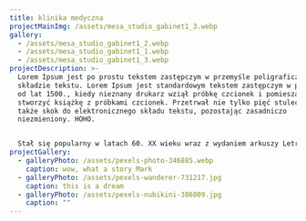 ```yaml
---
title: klinika medyczna
projectMainImg: /assets/mesa_studio_gabinet1_3.webp
gallery:
  - /assets/mesa_studio_gabinet1_2.webp
  - /assets/mesa_studio_gabinet1_1.webp
  - /assets/mesa_studio_gabinet1_3.webp
projectDescription: >-
  Lorem Ipsum jest po prostu tekstem zastępczym w przemyśle poligraficznym i
  składzie tekstu. Lorem Ipsum jest standardowym tekstem zastępczym w przemyśle
  od lat 1500., kiedy nieznany drukarz wziął próbkę czcionek i pomieszał je, aby
  stworzyć książkę z próbkami czcionek. Przetrwał nie tylko pięć stuleci, ale
  także skok do elektronicznego składu tekstu, pozostając zasadniczo
  niezmieniony. HOHO.


  Stał się popularny w latach 60. XX wieku wraz z wydaniem arkuszy Letraset zawierających fragmenty Lorem Ipsum, a ostatnio z oprogramowaniem do składu komputerowego, takim jak Aldus PageMaker, zawierającym wersje Lorem Ipsum.
projectGallery:
  - galleryPhoto: /assets/pexels-photo-346885.webp
    caption: wow, what a story Mark
  - galleryPhoto: /assets/pexels-wanderer-731217.jpg
    caption: this is a dream
  - galleryPhoto: /assets/pexels-nubikini-386009.jpg
    caption: ""
---
```

